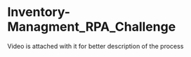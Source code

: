 # Inventory-Managment_RPA_Challenge
Video is attached with it for better description of the process
